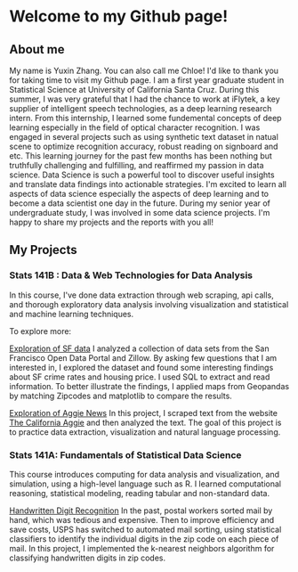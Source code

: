 # Welcome to my Github page!



## About me
My name is Yuxin Zhang. You can also call me Chloe! I'd like to thank you for taking time to visit my Github page. I am a first year graduate student in Statistical Science at University of California Santa Cruz. During this summer, I was very grateful that I had the chance to work at iFlytek, a key supplier of intelligent speech technologies, as a deep learning research intern. From this internship, I learned some fundemental concepts of deep learning especially in the field of optical character recognition. I was engaged in several projects such as using synthetic text dataset in natual scene to optimize recognition accuracy, robust reading on signboard and etc. This learning journey for the past few months has been nothing but truthfully challenging and fulfilling, and reaffirmed my passion in data science. Data Science is such a powerful tool to discover useful insights and translate data findings into actionable strategies. I'm excited to learn all aspects of data science especially the aspects of deep learning and to become a data scientist one day in the future. 
During my senior year of undergraduate study, I was involved in some data science projects. I'm happy to share my projects and the reports with you all! 

## My Projects

### Stats 141B : Data & Web Technologies for Data Analysis

In this course, I've done data extraction through web scraping, api calls, and thorough exploratory data analysis involving visualization and statistical and machine learning techniques. 

To explore more:

[Exploration of SF data](https://github.com/Chloezhang96/github-page/blob/master/hw5.ipynb)
I analyzed a collection of data sets from the San Francisco Open Data Portal and Zillow. By asking few questions that I am interested in, I explored the dataset and found some interesting findings about SF crime rates and housing price. I used SQL to extract and read information. To better illustrate the findings, I applied maps from Geopandas by matching Zipcodes and matplotlib to compare the results. 

[Exploration of Aggie News](https://github.com/Chloezhang96/github-page/blob/master/hw6.ipynb)
In this project, I scraped text from the website [The California Aggie](https://theaggie.org/) and then analyzed the text. The goal of this project is to practice data extraction, visualization and natural language processing. 

    
### Stats 141A: Fundamentals of Statistical Data Science 

This course introduces computing for data analysis and visualization, and simulation, using a high-level language such as R. I learned computational reasoning, statistical modeling, reading tabular and non-standard data. 

[Handwritten Digit Recognition](https://github.com/Chloezhang96/Welcome/blob/master/Final%20Project%20--%20STA141A.pdf)
In the past, postal workers sorted mail by hand, which was tedious and expensive. Then to improve efficiency and save costs, USPS has switched to automated mail sorting, using statistical classifiers to identify the individual digits in the zip code on each piece of mail. In this project, I implemented the k-nearest neighbors algorithm for classifying handwritten digits in zip codes.

